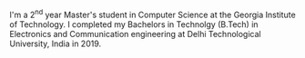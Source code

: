I'm a 2<sup>nd</sup> year Master's student in Computer Science at the Georgia Institute of Technology. I completed my Bachelors in Technolgy (B.Tech) in Electronics and Communication engineering at Delhi Technological University, India in 2019. 
